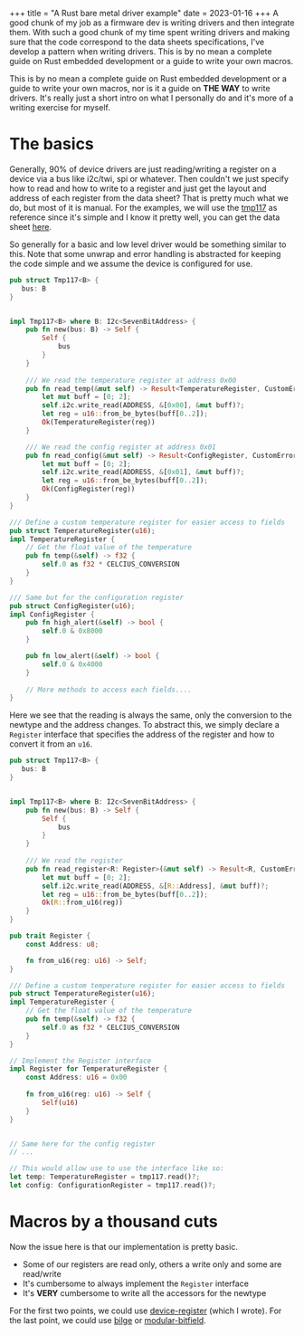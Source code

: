+++
title = "A Rust bare metal driver example"
date = 2023-01-16
+++
A good chunk of my job as a firmware dev is writing drivers and then integrate them. With such a good chunk of my time spent writing drivers and making sure that the code correspond to the data sheets specifications, I've develop a pattern when writing drivers. This is by no mean a complete guide on Rust embedded development or a guide to write your own macros.

<!-- more -->

This is by no mean a complete guide on Rust embedded development or a guide to write your own macros, nor is it a guide on **THE WAY** to write drivers. It's really just a short intro on what I personally do and it's more of a writing exercise for myself.


# The basics
Generally, 90% of device drivers are just reading/writing a register on a device via a bus like i2c/twi, spi or whatever. Then couldn't we just specify how to read and how to write to a register and just get the layout and address of each register from the data sheet? That is pretty much what we do, but most of it is manual. For the examples, we will use the [tmp117](https://www.ti.com/product/TMP117) as reference since it's simple and I know it pretty well, you can get the data sheet [here](https://www.ti.com/lit/ds/symlink/tmp117.pdf). 

So generally for a basic and low level driver would be something similar to this. Note that some unwrap and error handling is abstracted for keeping the code simple and we assume the device is configured for use.

```rs
pub struct Tmp117<B> {
   bus: B
}


impl Tmp117<B> where B: I2c<SevenBitAddress> {
    pub fn new(bus: B) -> Self {
        Self {
            bus
        }
    }
    
    /// We read the temperature register at address 0x00
    pub fn read_temp(&mut self) -> Result<TemperatureRegister, CustomError> {
        let mut buff = [0; 2];
        self.i2c.write_read(ADDRESS, &[0x00], &mut buff)?;
        let reg = u16::from_be_bytes(buff[0..2]);
        Ok(TemperatureRegister(reg))
    }

    /// We read the config register at address 0x01
    pub fn read_config(&mut self) -> Result<ConfigRegister, CustomError> {
        let mut buff = [0; 2];
        self.i2c.write_read(ADDRESS, &[0x01], &mut buff)?;
        let reg = u16::from_be_bytes(buff[0..2]);
        Ok(ConfigRegister(reg))
    }
}

/// Define a custom temperature register for easier access to fields
pub struct TemperatureRegister(u16);
impl TemperatureRegister {
    // Get the float value of the temperature
    pub fn temp(&self) -> f32 {
        self.0 as f32 * CELCIUS_CONVERSION
    }
}

/// Same but for the configuration register
pub struct ConfigRegister(u16);
impl ConfigRegister {
    pub fn high_alert(&self) -> bool {
        self.0 & 0x8000
    }

    pub fn low_alert(&self) -> bool {
        self.0 & 0x4000
    }
    
    // More methods to access each fields....
}
```


Here we see that the reading is always the same, only the conversion to the newtype and the address changes. To abstract this, we simply declare a `Register` interface that specifies the address of the register and how to convert it from an `u16`.

```rs
pub struct Tmp117<B> {
   bus: B
}


impl Tmp117<B> where B: I2c<SevenBitAddress> {
    pub fn new(bus: B) -> Self {
        Self {
            bus
        }
    }
    
    /// We read the register
    pub fn read_register<R: Register>(&mut self) -> Result<R, CustomError> {
        let mut buff = [0; 2];
        self.i2c.write_read(ADDRESS, &[R::Address], &mut buff)?;
        let reg = u16::from_be_bytes(buff[0..2]);
        Ok(R::from_u16(reg))
    }
}

pub trait Register {
    const Address: u8;

    fn from_u16(reg: u16) -> Self;
}

/// Define a custom temperature register for easier access to fields
pub struct TemperatureRegister(u16);
impl TemperatureRegister {
    // Get the float value of the temperature
    pub fn temp(&self) -> f32 {
        self.0 as f32 * CELCIUS_CONVERSION
    }
}

// Implement the Register interface
impl Register for TemperatureRegister {
    const Address: u16 = 0x00
    
    fn from_u16(reg: u16) -> Self {
        Self(u16)
    }
}


// Same here for the config register
// ... 

// This would allow use to use the interface like so:
let temp: TemperatureRegister = tmp117.read()?;
let config: ConfigurationRegister = tmp117.read()?;
```

# Macros by a thousand cuts
Now the issue here is that our implementation is pretty basic.
- Some of our registers are read only, others a write only and some are read/write
- It's cumbersome to always implement the `Register` interface
- It's **VERY** cumbersome to write all the accessors for the newtype

For the first two points, we could use [device-register](https://crates.io/crates/device-register) (which I wrote). For the last point, we could use [bilge](https://github.com/hecatia-elegua/bilge) or [modular-bitfield](https://docs.rs/modular-bitfield/latest/modular_bitfield/).
